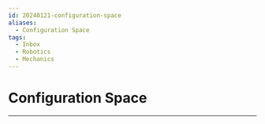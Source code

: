 ```yaml
---
id: 20240121-configuration-space
aliases:
  - Configuration Space
tags:
  - Inbox
  - Robotics
  - Mechanics
---
```


# Configuration Space

---

<!-- markdownlint-disable-file MD013 -->
<!-- markdownlint-disable-file MD025 -->
